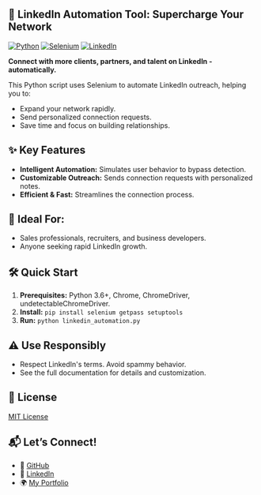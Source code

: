 ## 🚀 LinkedIn Automation Tool: Supercharge Your Network

[![Python](https://img.shields.io/badge/Python-3.x-blue.svg)](https://www.python.org/)
[![Selenium](https://img.shields.io/badge/Selenium-Automated%20Browser-brightgreen.svg)](https://www.selenium.dev/)
[![LinkedIn](https://img.shields.io/badge/LinkedIn-Connect-informational.svg)](https://www.linkedin.com/)

**Connect with more clients, partners, and talent on LinkedIn - automatically.**

This Python script uses Selenium to automate LinkedIn outreach, helping you to:

* Expand your network rapidly.
* Send personalized connection requests.
* Save time and focus on building relationships.

## ✨ Key Features

* **Intelligent Automation:** Simulates user behavior to bypass detection.
* **Customizable Outreach:** Sends connection requests with personalized notes.
* **Efficient & Fast:** Streamlines the connection process.

## 🎯 Ideal For:

* Sales professionals, recruiters, and business developers.
* Anyone seeking rapid LinkedIn growth.

## 🛠️ Quick Start

1.  **Prerequisites:** Python 3.6+, Chrome, ChromeDriver, undetectableChromeDriver.
2.  **Install:** `pip install selenium getpass setuptools`
3.  **Run:** `python linkedin_automation.py`

## ⚠️ Use Responsibly

* Respect LinkedIn's terms. Avoid spammy behavior.
* See the full documentation for details and customization.

## 📄 License

[MIT License](LICENSE)

## 📬 Let’s Connect!

* 🐙 [GitHub](github.com/derksKCodes)
* 🔗 [LinkedIn ](https://ke.linkedin.com/in/derks01?trk=people-guest_people_search-card)
* 🌍 [My Portfolio](https://derkskcodes.github.io/Portfolio-Web/)
